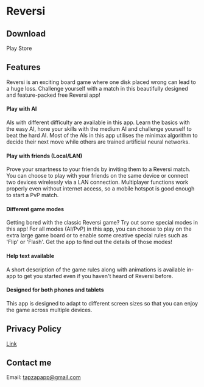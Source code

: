 # Reversi

## Download

Play Store

## Features

Reversi is an exciting board game where one disk placed wrong can lead to a huge loss. Challenge yourself with a match in this beautifully designed and feature-packed free Reversi app!


#### Play with AI

AIs with different difficulty are available in this app. Learn the basics with the easy AI, hone your skills with the medium AI and challenge yourself to beat the hard AI. Most of the AIs in this app utilises the minimax algorithm to decide their next move while others are trained artificial neural networks.

#### Play with friends (Local/LAN)

Prove your smartness to your friends by inviting them to a Reversi match. You can choose to play with your friends on the same device or connect two devices wirelessly via a LAN connection. Multiplayer functions work properly even without internet access, so a mobile hotspot is good enough to start a PvP match.

#### Different game modes

Getting bored with the classic Reversi game? Try out some special modes in this app! For all modes (AI/PvP) in this app, you can choose to play on the extra large game board or to enable some creative special rules such as 'Flip' or 'Flash'. Get the app to find out the details of those modes!

#### Help text available

A short description of the game rules along with animations is available in-app to get you started even if you haven't heard of Reversi before.

#### Designed for both phones and tablets

This app is designed to adapt to different screen sizes so that you can enjoy the game across multiple devices.


## Privacy Policy

[Link](https://tapzapapp.github.io/Reversi/privacy_policy)


## Contact me

Email: tapzapapp@gmail.com
